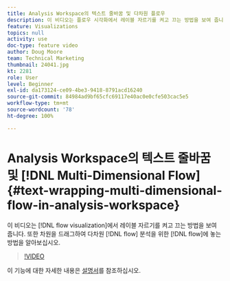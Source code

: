 ```yaml
---
title: Analysis Workspace의 텍스트 줄바꿈 및 다차원 플로우
description: 이 비디오는 플로우 시각화에서 레이블 자르기를 켜고 끄는 방법을 보여 줍니다. 또한 차원을 드래그하여 다차원 플로우 분석을 위한 플로우에 놓는 방법을 알아보십시오.
feature: Visualizations
topics: null
activity: use
doc-type: feature video
author: Doug Moore
team: Technical Marketing
thumbnail: 24041.jpg
kt: 2281
role: User
level: Beginner
exl-id: da173124-ce09-4be3-9418-8791acd16240
source-git-commit: 84984ad9bf65cfc69117e40ac0e0cfe503cac5e5
workflow-type: tm+mt
source-wordcount: '78'
ht-degree: 100%

---
```


# Analysis Workspace의 텍스트 줄바꿈 및 [!DNL Multi-Dimensional Flow] {#text-wrapping-multi-dimensional-flow-in-analysis-workspace}

이 비디오는 [!DNL flow visualization]에서 레이블 자르기를 켜고 끄는 방법을 보여 줍니다. 또한 차원을 드래그하여 다차원 [!DNL flow] 분석을 위한 [!DNL flow]에 놓는 방법을 알아보십시오.

>[!VIDEO](https://video.tv.adobe.com/v/24041/?quality=12&learn=on)

이 기능에 대한 자세한 내용은 [설명서](https://experienceleague.adobe.com/docs/analytics/analyze/analysis-workspace/visualizations/fallout/fallout-flow.html?lang=ko)를 참조하십시오.
